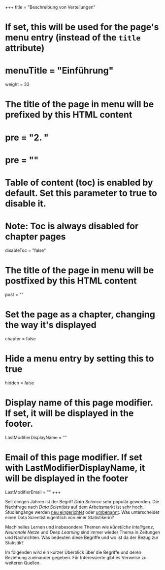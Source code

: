 +++
title = "Beschreibung von Verteilungen"
# If set, this will be used for the page's menu entry (instead of the `title` attribute)
# menuTitle = "Einführung"
weight = 33
# The title of the page in menu will be prefixed by this HTML content
# pre = "<b>2. </b>"
# pre = "<i class='fab fa-github'></i>"
# Table of content (toc) is enabled by default. Set this parameter to true to disable it.
# Note: Toc is always disabled for chapter pages
disableToc = "false"

# The title of the page in menu will be postfixed by this HTML content
post = ""
# Set the page as a chapter, changing the way it's displayed
chapter = false
# Hide a menu entry by setting this to true
hidden = false
# Display name of this page modifier. If set, it will be displayed in the footer.
LastModifierDisplayName = ""
# Email of this page modifier. If set with LastModifierDisplayName, it will be displayed in the footer
LastModifierEmail = ""
+++ 


Seit einigen Jahren ist der Begriff *Data Science* sehr populär geworden. Die Nachfrage nach *Data Scientists* auf dem Arbeitsmarkt ist [sehr hoch](https://www.sueddeutsche.de/karriere/karriere-quereinstieg-programmieren-1.4367719), Studiengänge werden [neu eingerichtet](https://www.th-koeln.de/studium/data-and-information-science-bachelor--inhalte_52782.php) oder [umbenannt](http://west.uni-koblenz.de/studying/mwds). Was unterscheidet einen Data Scientist eigentlich von einer Statistikerin? 

Machinelles Lernen und insbesondere Themen wie *künstliche Intelligenz*, *Neuronale Netze* und *Deep Learning* sind immer wieder Thema in Zeitungen und Nachrichten. Was bedeuten diese Begriffe und wo ist da der Bezug zur Statistik? 

Im folgenden wird ein kurzer Überblick über die Begriffe und deren Beziehung zueinander gegeben. Für Interessierte gibt es Verweise zu weiteren Quellen.







